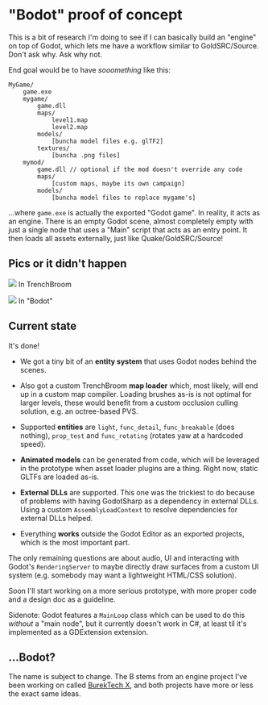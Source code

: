 
# "Bodot" proof of concept

This is a bit of research I'm doing to see if I can basically build an "engine" on top of Godot, which lets me have a workflow similar to GoldSRC/Source. Don't ask why. Ask why not.

End goal would be to have *sooomething* like this:
```
MyGame/
	game.exe
	mygame/
		game.dll
		maps/
			level1.map
			level2.map
		models/
			[buncha model files e.g. glTF2]
		textures/
			[buncha .png files]
	mymod/
		game.dll // optional if the mod doesn't override any code
		maps/
			[custom maps, maybe its own campaign]
		models/
			[buncha model files to replace mygame's]
```
...where `game.exe` is actually the exported "Godot game". In reality, it acts as an engine. There is an empty Godot scene, almost completely empty with just a single node that uses a "Main" script that acts as an entry point. It then loads all assets externally, just like Quake/GoldSRC/Source!

## Pics or it didn't happen

![](https://i.imgur.com/FoG1bcW.jpg)
In TrenchBroom

![](https://i.imgur.com/MJjZt5Y.jpg)
In "Bodot"

## Current state

It's done!

* We got a tiny bit of an **entity system** that uses Godot nodes behind the scenes.

* Also got a custom TrenchBroom **map loader** which, most likely, will end up in a custom map compiler. Loading brushes as-is is not optimal for larger levels, these would benefit from a custom occlusion culling solution, e.g. an octree-based PVS.

* Supported **entities** are `light`, `func_detail`, `func_breakable` (does nothing), `prop_test` and `func_rotating` (rotates yaw at a hardcoded speed).

* **Animated models** can be generated from code, which will be leveraged in the prototype when asset loader plugins are a thing. Right now, static GLTFs are loaded as-is.

* **External DLLs** are supported. This one was the trickiest to do because of problems with having GodotSharp as a dependency in external DLLs. Using a custom `AssemblyLoadContext` to resolve dependencies for external DLLs helped.

* Everything **works** outside the Godot Editor as an exported projects, which is the most important part.

The only remaining questions are about audio, UI and interacting with Godot's `RenderingServer` to maybe directly draw surfaces from a custom UI system (e.g. somebody may want a lightweight HTML/CSS solution).

Soon I'll start working on a more serious prototype, with more proper code and a design doc as a guideline.

Sidenote: Godot features a `MainLoop` class which can be used to do this *without* a "main node", but it currently doesn't work in C#, at least til it's implemented as a GDExtension extension.

## ...Bodot?

The name is subject to change. The B stems from an engine project I've been working on called [BurekTech X](https://github.com/Admer456/btx-testbed), and both projects have more or less the exact same ideas.
